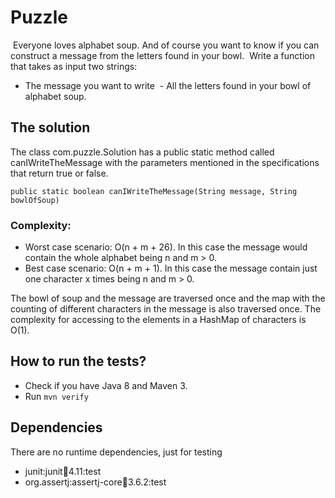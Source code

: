 # Puzzle #
 Everyone loves alphabet soup.  And of course you want to know if you can construct a message from the letters found in your bowl. 
Write a function that takes as input two strings: 
-   The message you want to write
 -   All the letters found in your bowl of alphabet soup. 

## The solution ##
The class com.puzzle.Solution has a public static method called canIWriteTheMessage with the parameters mentioned in the specifications that return true or false.

`public static boolean canIWriteTheMessage(String message, String bowlOfSoup)`

### Complexity: ###
* Worst case scenario: O(n + m + 26). In this case the message would contain the whole alphabet being n and m > 0. 
* Best case scenario: O(n + m + 1). In this case the message contain just one character x times being n and m > 0.

The bowl of soup and the message are traversed once and the map with the counting of different characters in the message
 is also traversed once. The complexity for accessing to the elements in a HashMap of characters is O(1).

## How to run the tests? ##

* Check if you have Java 8 and Maven 3. 
* Run `mvn verify`


## Dependencies ##

There are no runtime dependencies, just for testing

* junit:junit:jar:4.11:test
* org.assertj:assertj-core:jar:3.6.2:test